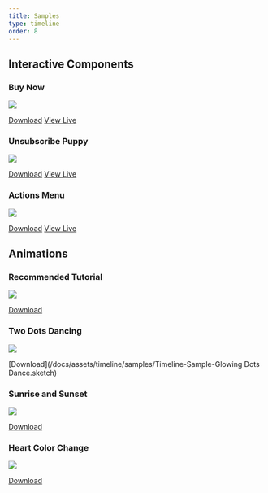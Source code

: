 ```yaml
---
title: Samples
type: timeline
order: 8
---
```


## Interactive Components

### Buy Now

![](/docs/images/timeline/samples/components/buynow.gif)

[Download](/docs/assets/timeline/samples/components/BuyNowInteractiveComponent.sketch)
[View Live](https://handoff.animaapp.com/#/timeline/ix8YwLuJAJLsa7)

### Unsubscribe Puppy

![](/docs/images/timeline/samples/components/buynow.gif)

[Download](/docs/assets/timeline/samples/components/BuyNowInteractiveComponent.sketch)
[View Live](TODO)

### Actions Menu

![](/docs/images/timeline/samples/components/buynow.gif)

[Download](/docs/assets/timeline/samples/components/MenuComponent.sketch)
[View Live](https://handoff.animaapp.com/#/timeline/2XEpbWrdgC6Dh7/menu)

## Animations

### Recommended Tutorial

![](https://cdn-images-1.medium.com/max/1600/1*cbrA24fT1QyfR1fwFuRbkg.gif)

[Download](/docs/assets/timeline/samples/TimelineTutorial.sketch)

### Two Dots Dancing

![](/docs/images/timeline/samples/two-dots.gif)

[Download](/docs/assets/timeline/samples/Timeline-Sample-Glowing Dots Dance.sketch)

### Sunrise and Sunset

![](/docs/images/timeline/samples/sunrise.gif)

[Download](/docs/assets/timeline/samples/Timeline-Samples-Sunrise.sketch)

### Heart Color Change

![](/docs/images/timeline/samples/heart-colors.gif)

[Download](/docs/assets/timeline/samples/Timeline-Sample-Heart-Change-Colors.sketch)

